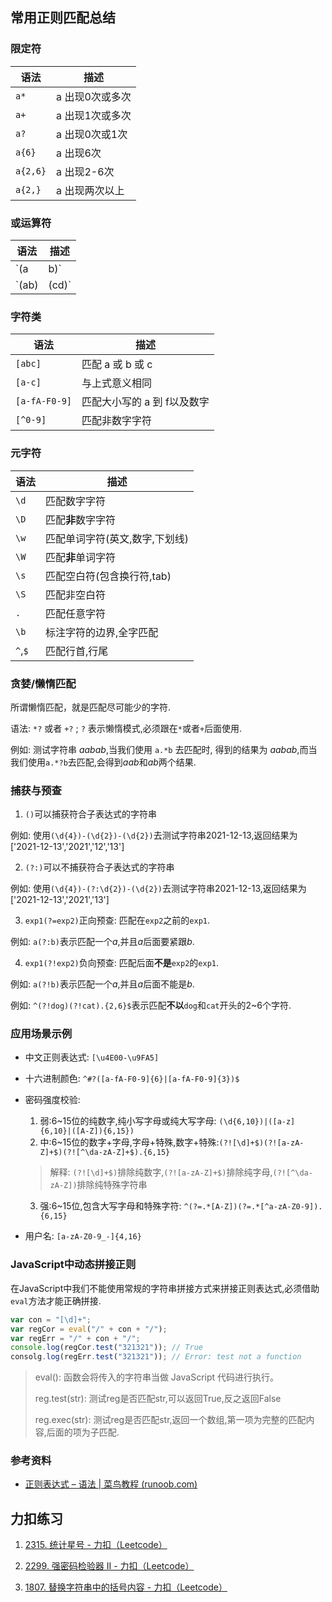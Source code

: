 ## 常用正则匹配总结

### 限定符

| 语法     | 描述            |
| -------- | --------------- |
| `a*`     | a 出现0次或多次 |
| `a+`     | a 出现1次或多次 |
| `a?`     | a 出现0次或1次  |
| `a{6}`   | a 出现6次       |
| `a{2,6}` | a 出现2-6次     |
| `a{2,}`  | a 出现两次以上  |

### 或运算符

| 语法  | 描述  |
| ----- | ----- |
| `(a   | b)`   | 匹配 a 或者 b   |
| `(ab) | (cd)` | 匹配 ab 或者 cd |

### 字符类

| 语法          | 描述                        |
| ------------- | --------------------------- |
| `[abc]`       | 匹配 a 或 b 或 c            |
| `[a-c]`       | 与上式意义相同              |
| `[a-fA-F0-9]` | 匹配大小写的 a 到 f以及数字 |
| `[^0-9]`      | 匹配非数字字符              |

### 元字符

| 语法    | 描述                           |
| ------- | ------------------------------ |
| `\d`    | 匹配数字字符                   |
| `\D`    | 匹配**非**数字字符             |
| `\w`    | 匹配单词字符(英文,数字,下划线) |
| `\W`    | 匹配**非**单词字符             |
| `\s`    | 匹配空白符(包含换行符,tab)     |
| `\S`    | 匹配非空白符                   |
| `.`     | 匹配任意字符                   |
| `\b`    | 标注字符的边界,全字匹配        |
| `^`,`$` | 匹配行首,行尾                  |

### 贪婪/懒惰匹配

所谓懒惰匹配，就是匹配尽可能少的字符.

语法: `*?` 或者 `+?` ; `?` 表示懒惰模式,必须跟在`*`或者`+`后面使用.

例如: 测试字符串 $aabab$,当我们使用 `a.*b` 去匹配时, 得到的结果为 $aabab$,而当我们使用`a.*?b`去匹配,会得到$aab$和$ab$两个结果.

### 捕获与预查

1. `()`可以捕获符合子表达式的字符串

例如: 使用`(\d{4})-(\d{2})-(\d{2})`去测试字符串2021-12-13,返回结果为['2021-12-13','2021','12','13']

2. `(?:)`可以不捕获符合子表达式的字符串

例如: 使用`(\d{4})-(?:\d{2})-(\d{2})`去测试字符串2021-12-13,返回结果为['2021-12-13','2021','13']

3. `exp1(?=exp2)`正向预查: 匹配在`exp2`之前的`exp1`.

例如: `a(?:b)`表示匹配一个$a$,并且$a$后面要紧跟$b$.

4. `exp1(?!exp2)`负向预查: 匹配后面**不是**`exp2`的`exp1`.

例如: `a(?!b)`表示匹配一个$a$,并且$a$后面不能是$b$.

例如: `^(?!dog)(?!cat).{2,6}$`表示匹配**不以**`dog`和`cat`开头的2~6个字符.

### 应用场景示例

+ 中文正则表达式: `[\u4E00-\u9FA5]`

+ 十六进制颜色: `^#?([a-fA-F0-9]{6}|[a-fA-F0-9]{3})$`

+ 密码强度校验:

  1. 弱:6~15位的纯数字,纯小写字母或纯大写字母: `(\d{6,10})|([a-z]{6,10}|([A-Z]){6,15})`
  2. 中:6~15位的数字+字母,字母+特殊,数字+特殊:`(?![\d]+$)(?![a-zA-Z]+$)(?![^\da-zA-Z]+$).{6,15}`
  >  解释: `(?![\d]+$)`排除纯数字,`(?![a-zA-Z]+$)`排除纯字母,`(?![^\da-zA-Z])`排除纯特殊字符串
  
  3. 强:6~15位,包含大写字母和特殊字符: `^(?=.*[A-Z])(?=.*[^a-zA-Z0-9]).{6,15}`

+ 用户名: `[a-zA-Z0-9_-]{4,16}`

### JavaScript中动态拼接正则

在JavaScript中我们不能使用常规的字符串拼接方式来拼接正则表达式,必须借助`eval`方法才能正确拼接.

```javascript
var con = "[\d]+";
var regCor = eval("/" + con + "/");
var regErr = "/" + con + "/";
console.log(regCor.test("321321")); // True
consolg.log(regErr.test("321321")); // Error: test not a function
```

> eval(): 函数会将传入的字符串当做 JavaScript 代码进行执行。
>
> reg.test(str): 测试reg是否匹配str,可以返回True,反之返回False
>
> reg.exec(str): 测试reg是否匹配str,返回一个数组,第一项为完整的匹配内容,后面的项为子匹配.

### 参考资料

+ [正则表达式 – 语法 | 菜鸟教程 (runoob.com)](https://www.runoob.com/regexp/regexp-syntax.html)

## 力扣练习

1. [2315. 统计星号 - 力扣（Leetcode）](https://leetcode.cn/problems/count-asterisks/description/?q=正则&orderBy=most_relevant)

2. [2299. 强密码检验器 II - 力扣（Leetcode）](https://leetcode.cn/problems/strong-password-checker-ii/description/)

3. [1807. 替换字符串中的括号内容 - 力扣（Leetcode）](https://leetcode.cn/problems/evaluate-the-bracket-pairs-of-a-string/description/)
